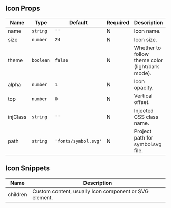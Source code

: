 ## Icon Props

| Name     | Type      | Default              | Required | Description                                      |
| -------- | --------- | -------------------- | -------- | ------------------------------------------------ |
| name     | `string`  | `''`                 | N        | Icon name.                                       |
| size     | `number`  | `24`                 | N        | Icon size.                                       |
| theme    | `boolean` | `false`              | N        | Whether to follow theme color (light/dark mode). |
| alpha    | `number`  | `1`                  | N        | Icon opacity.                                    |
| top      | `number`  | `0`                  | N        | Vertical offset.                                 |
| injClass | `string`  | `''`                 | N        | Injected CSS class name.                         |
| path     | `string`  | `'fonts/symbol.svg'` | N        | Project path for symbol.svg file.                |

## Icon Snippets

| Name     | Description                                            |
| -------- | ------------------------------------------------------ |
| children | Custom content, usually Icon component or SVG element. |
